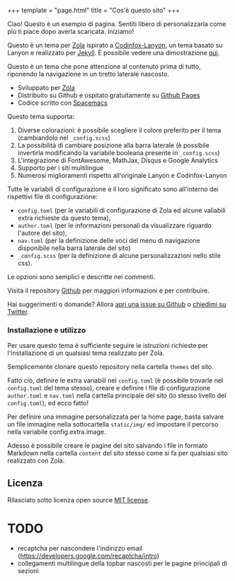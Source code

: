+++
template = "page.html"
title = "Cos'è questo sito"
+++

<p class="message">
  Ciao! Questo è un esempio di pagina. Sentiti libero di personalizzarla come più ti piace dopo averla scaricata. Iniziamo!
</p>

Questo è un tema per [Zola](https://www.getzola.com) ispirato a [Codinfox-Lanyon](https://codinfox.github.com/), un tema basato su Lanyon e realizzato per [Jekyll](http://jekyllrb.com).
È possibile vedere una dimostrazione [qui](http://svavs.github.io).

Questo è un tema che pone attenzione al contenuto prima di tutto, riponendo la navigazione in un tiretto laterale nascosto.

* Sviluppato per [Zola](https://www.getzola.com)
* Distribuito su Github e ospitato gratuitamente su [Github Pages](https://pages.github.com)
* Codice scritto con [Spacemacs](https://www.spacemacs.org)

Questo tema supporta:

1. Diverse colorazioni: è possibile scegliere il colore preferito per il tema (cambiandolo nel `_config.scss`)
2. La possibilità di cambiare posizione alla barra laterale (è possibile invertirla modificando la variabile booleana presente in `_config.scss`)
3. L'integrazione di FontAwesome, MathJax, Disqus e Google Analytics
4. Supporto per i siti multilingue
5. Numerosi miglioramenti rispetto all'originale Lanyon e Codinfox-Lanyon

Tutte le variabili di configurazione e il loro significato sono all'interno dei rispettivi file di configurazione:

- `config.toml` (per le variabili di configurazione di Zola ed alcune valiabili extra richieste da questo tema),
- `author.toml` (per le informazioni personali da visualizzare riguardo l'autore del sito),
- `nav.toml` (per la definizione delle voci del menu di navigazione disponibile nella barra laterale del sito)
- `_config.scss` (per la definizione di alcune personalizzazioni nello stile css).

Le opzioni sono semplici e descritte nei commenti.

Visita il repository [Github](https://github.com/svavs/codinfox-zola) per maggiori informazioni e per contribuire.

Hai suggerimenti o domande? Allora [apri una issue su Github](https://github.com/svavs/codinfox-zola/issues/new) o [chiedimi su Twitter](https://twitter.com/svavs).

### Installazione e utilizzo

Per usare questo tema è sufficiente seguire le istruzioni richieste per l'installazione di un qualsiasi tema realizzato per Zola.

Semplicemente clonare questo repository nella cartella `themes` del sito.

Fatto ciò, definire le extra variabili nel `config.toml` (è possibile trovarle nel `config.toml` del tema stesso), creare e definire i file di configurazione `author.toml` e `nav.toml` nella cartella principale del sito (lo stesso livello del `config.toml`), ed ecco fatto!

Per definire una immagine personalizzata per la home page, basta salvare un file immagine nella sottocartella `static/img/` ed impostare il percorso nella variabile config.extra.image.

Adesso è possibile creare le pagine del sito salvando i file in formato Markdown nella cartella `content` del sito stesso come si fa per qualsiasi sito realizzato con Zola.

## Licenza

Rilasciato sotto licenza open source [MIT license](LICENSE.md).


# TODO
 - recaptcha per nascondere l'indirizzo email (https://developers.google.com/recaptcha/intro)
 - collegamenti multilingue della topbar nascosti per le pagine principali di sezioni
